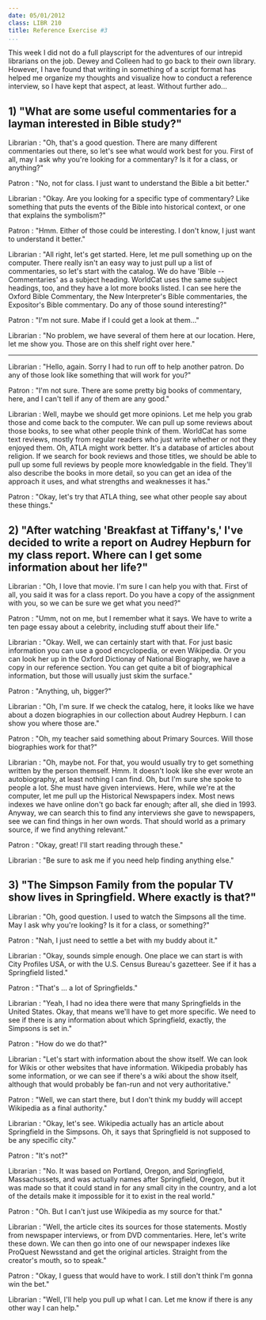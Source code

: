 ```yaml
---
date: 05/01/2012
class: LIBR 210
title: Reference Exercise #3
...
```



This week I did not do a full playscript for the adventures of our intrepid librarians on the job. Dewey and Colleen had to go back to their own library. However, I have found that writing in something of a script format has helped me organize my thoughts and visualize how to conduct a reference interview, so I have kept that aspect, at least. Without further ado...

## 1) "What are some useful commentaries for a layman interested in Bible study?"

Librarian
:   "Oh, that's a good question. There are many different commentaries out there, so let's see what would work best for you. First of all, may I ask why you're looking for a commentary? Is it for a class, or anything?"

Patron
:   "No, not for class. I just want to understand the Bible a bit better."

Librarian
:   "Okay. Are you looking for a specific type of commentary? Like something that puts the events of the Bible into historical context, or one that explains the symbolism?"

Patron
:   "Hmm. Either of those could be interesting. I don't know, I just want to understand it better."

Librarian
:   "All right, let's get started. Here, let me pull something up on the computer. There really isn't an easy way to just pull up a list of commentaries, so let's start with the catalog. We do have 'Bible -- Commentaries' as a subject heading. WorldCat uses the same subject headings, too, and they have a lot more books listed. I can see here the Oxford Bible Commentary, the New Interpreter's Bible commentaries, the Expositor's Bible commentary. Do any of those sound interesting?"

Patron
:   "I'm not sure. Mabe if I could get a look at them..."

Librarian
:   "No problem, we have several of them here at our location. Here, let me show you. Those are on this shelf right over here."

***

Librarian
:   "Hello, again. Sorry I had to run off to help another patron. Do any of those look like something that will work for you?"

Patron
:   "I'm not sure. There are some pretty big books of commentary, here, and I can't tell if any of them are any good."

Librarian
:   Well, maybe we should get more opinions. Let me help you grab those and come back to the computer. We can pull up some reviews about those books, to see what other people think of them. WorldCat has some text reviews, mostly from regular readers who just write whether or not they enjoyed them. Oh, ATLA might work better. It's a database of articles about religion. If we search for book reviews and those titles, we should be able to pull up some full reviews by people more knowledgable in the field. They'll also describe the books in more detail, so you can get an idea of the approach it uses, and what strengths and weaknesses it has."

Patron
:   "Okay, let's try that ATLA thing, see what other people say about these things."

## 2) "After watching 'Breakfast at Tiffany's,' I've decided to write a report on Audrey Hepburn for my class report. Where can I get some information about her life?"

Librarian
:   "Oh, I love that movie. I'm sure I can help you with that. First of all, you said it was for a class report. Do you have a copy of the assignment with you, so we can be sure we get what you need?"

Patron
:   "Umm, not on me, but I remember what it says. We have to write a ten page essay about a celebrity, including stuff about their life."

Librarian
:   "Okay. Well, we can certainly start with that. For just basic information you can use a good encyclopedia, or even Wikipedia. Or you can look her up in the Oxford Dictionay of National Biography, we have a copy in our reference section. You can get quite a bit of biographical information, but those will usually just skim the surface."

Patron
:   "Anything, uh, bigger?"

Librarian
:   "Oh, I'm sure. If we check the catalog, here, it looks like we have about a dozen biographies in our collection about Audrey Hepburn. I can show you where those are."

Patron
:   "Oh, my teacher said something about Primary Sources. Will those biographies work for that?"

Librarian
:   "Oh, maybe not. For that, you would usually try to get something written by the person themself. Hmm. It doesn't look like she ever wrote an autobiography, at least nothing I can find. Oh, but I'm sure she spoke to people a lot. She must have given interviews. Here, while we're at the computer, let me pull up the Historical Newspapers index. Most news indexes we have online don't go back far enough; after all, she died in 1993. Anyway, we can search this to find any interviews she gave to newspapers, see we can find things in her own words. That should world as a primary source, if we find anything relevant."

Patron
:   "Okay, great! I'll start reading through these."

Librarian
:   "Be sure to ask me if you need help finding anything else."


## 3) "The Simpson Family from the popular TV show lives in Springfield. Where exactly is that?"

Librarian
:   "Oh, good question. I used to watch the Simpsons all the time. May I ask why you're looking? Is it for a class, or something?"

Patron
:   "Nah, I just need to settle a bet with my buddy about it."

Librarian
:   "Okay, sounds simple enough. One place we can start is with City Profiles USA, or with the U.S. Census Bureau's gazetteer. See if it has a Springfield listed."

Patron
:   "That's ... a lot of Springfields."

Librarian
:   "Yeah, I had no idea there were that many Springfields in the United States. Okay, that means we'll have to get more specific. We need to see if there is any information about which Springfield, exactly, the Simpsons is set in."

Patron
:   "How do we do that?"

Librarian
:   "Let's start with information about the show itself. We can look for Wikis or other websites that have information. Wikipedia probably has some information, or we can see if there's a wiki about the show itself, although that would probably be fan-run and not very authoritative."

Patron
:   "Well, we can start there, but I don't think my buddy will accept Wikipedia as a final authority."

Librarian
:   "Okay, let's see. Wikipedia actually has an article about Springfield in the Simpsons. Oh, it says that Springfield is not supposed to be any specific city."

Patron
:   "It's not?"

Librarian
:   "No. It was based on Portland, Oregon, and Springfield, Massachussets, and was actually names after Springfield, Oregon, but it was made so that it could stand in for any small city in the country, and a lot of the details make it impossible for it to exist in the real world."

Patron
:   "Oh. But I can't just use Wikipedia as my source for that."

Librarian
:   "Well, the article cites its sources for those statements. Mostly from newspaper interviews, or from DVD commentaries. Here, let's write these down. We can then go into one of our newspaper indexes like ProQuest Newsstand and get the original articles. Straight from the creator's mouth, so to speak."

Patron
:   "Okay, I guess that would have to work. I still don't think I'm gonna win the bet."

Librarian
:   "Well, I'll help you pull up what I can. Let me know if there is any other way I can help."

